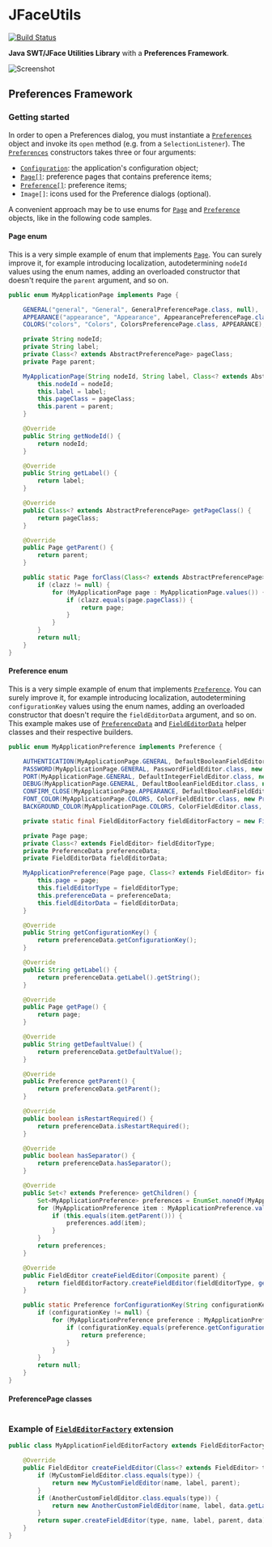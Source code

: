 JFaceUtils
==========

[![Build Status](https://travis-ci.org/Albertus82/JFaceUtils.svg?branch=master)](https://travis-ci.org/Albertus82/JFaceUtils)

**Java SWT/JFace Utilities Library** with a **Preferences Framework**.

![Screenshot](https://cloud.githubusercontent.com/assets/8672431/18028808/b4825704-6c87-11e6-96db-79f1fc46f931.png)

## Preferences Framework

### Getting started

In order to open a Preferences dialog, you must instantiate a [`Preferences`](src/main/java/it/albertus/jface/preference/Preferences.java) object and invoke its `open` method (e.g. from a `SelectionListener`). The [`Preferences`](src/main/java/it/albertus/jface/preference/Preferences.java) constructors takes three or four arguments:
* [`Configuration`](src/main/java/it/albertus/util/Configuration.java): the application's configuration object;
* [`Page[]`](src/main/java/it/albertus/jface/preference/page/Page.java): preference pages that contains preference items;
* [`Preference[]`](src/main/java/it/albertus/jface/preference/Preference.java): preference items;
* `Image[]`: icons used for the Preference dialogs (optional).

A convenient approach may be to use enums for [`Page`](src/main/java/it/albertus/jface/preference/page/Page.java) and [`Preference`](src/main/java/it/albertus/jface/preference/Preference.java) objects, like in the following code samples.

#### Page enum

This is a very simple example of enum that implements [`Page`](src/main/java/it/albertus/jface/preference/page/Page.java). You can surely improve it, for example introducing localization, autodetermining `nodeId` values using the enum names, adding an overloaded constructor that doesn't require the `parent` argument, and so on.

```java
public enum MyApplicationPage implements Page {

	GENERAL("general", "General", GeneralPreferencePage.class, null),
	APPEARANCE("appearance", "Appearance", AppearancePreferencePage.class, null),
	COLORS("colors", "Colors", ColorsPreferencePage.class, APPEARANCE);

	private String nodeId;
	private String label;
	private Class<? extends AbstractPreferencePage> pageClass;
	private Page parent;

	MyApplicationPage(String nodeId, String label, Class<? extends AbstractPreferencePage> pageClass, Page parent) {
		this.nodeId = nodeId;
		this.label = label;
		this.pageClass = pageClass;
		this.parent = parent;
	}

	@Override
	public String getNodeId() {
		return nodeId;
	}

	@Override
	public String getLabel() {
		return label;
	}

	@Override
	public Class<? extends AbstractPreferencePage> getPageClass() {
		return pageClass;
	}

	@Override
	public Page getParent() {
		return parent;
	}

	public static Page forClass(Class<? extends AbstractPreferencePage> clazz) {
		if (clazz != null) {
			for (MyApplicationPage page : MyApplicationPage.values()) {
				if (clazz.equals(page.pageClass)) {
					return page;
				}
			}
		}
		return null;
	}
}
```

#### Preference enum

This is a very simple example of enum that implements [`Preference`](src/main/java/it/albertus/jface/preference/Preference.java). You can surely improve it, for example introducing localization, autodetermining `configurationKey` values using the enum names, adding an overloaded constructor that doesn't require the `fieldEditorData` argument, and so on. This example makes use of [`PreferenceData`](src/main/java/it/albertus/jface/preference/PreferenceData.java) and [`FieldEditorData`](src/main/java/it/albertus/jface/preference/FieldEditorData.java) helper classes and their respective builders.

```java
public enum MyApplicationPreference implements Preference {

	AUTHENTICATION(MyApplicationPage.GENERAL, DefaultBooleanFieldEditor.class, new PreferenceDataBuilder().configurationKey("authentication").label("Enable authentication").defaultValue(true).restartRequired().build(), null),
	PASSWORD(MyApplicationPage.GENERAL, PasswordFieldEditor.class, new PreferenceDataBuilder().configurationKey("password").label("Password").parent(AUTHENTICATION).build(), null),
	PORT(MyApplicationPage.GENERAL, DefaultIntegerFieldEditor.class, new PreferenceDataBuilder().configurationKey("port").label("Port").separator().defaultValue(8080).build(), new FieldEditorDataBuilder().integerValidRange(1, 65535).build()),
	DEBUG(MyApplicationPage.GENERAL, DefaultBooleanFieldEditor.class, new PreferenceDataBuilder().configurationKey("debug").label("Enable debug mode").separator().defaultValue(false).build(), null),
	CONFIRM_CLOSE(MyApplicationPage.APPEARANCE, DefaultBooleanFieldEditor.class, new PreferenceDataBuilder().configurationKey("confirmClose").label("Confirm close").defaultValue(false).build(), null),
	FONT_COLOR(MyApplicationPage.COLORS, ColorFieldEditor.class, new PreferenceDataBuilder().configurationKey("fontColor").label("Font color").defaultValue("255,0,0").build(), null),
	BACKGROUND_COLOR(MyApplicationPage.COLORS, ColorFieldEditor.class, new PreferenceDataBuilder().configurationKey("backgroundColor").label("Background color").defaultValue("255,255,255").build(), null);

	private static final FieldEditorFactory fieldEditorFactory = new FieldEditorFactory();

	private Page page;
	private Class<? extends FieldEditor> fieldEditorType;
	private PreferenceData preferenceData;
	private FieldEditorData fieldEditorData;

	MyApplicationPreference(Page page, Class<? extends FieldEditor> fieldEditorType, PreferenceData preferenceData, FieldEditorData fieldEditorData) {
		this.page = page;
		this.fieldEditorType = fieldEditorType;
		this.preferenceData = preferenceData;
		this.fieldEditorData = fieldEditorData;
	}

	@Override
	public String getConfigurationKey() {
		return preferenceData.getConfigurationKey();
	}

	@Override
	public String getLabel() {
		return preferenceData.getLabel().getString();
	}

	@Override
	public Page getPage() {
		return page;
	}

	@Override
	public String getDefaultValue() {
		return preferenceData.getDefaultValue();
	}

	@Override
	public Preference getParent() {
		return preferenceData.getParent();
	}

	@Override
	public boolean isRestartRequired() {
		return preferenceData.isRestartRequired();
	}

	@Override
	public boolean hasSeparator() {
		return preferenceData.hasSeparator();
	}

	@Override
	public Set<? extends Preference> getChildren() {
		Set<MyApplicationPreference> preferences = EnumSet.noneOf(MyApplicationPreference.class);
		for (MyApplicationPreference item : MyApplicationPreference.values()) {
			if (this.equals(item.getParent())) {
				preferences.add(item);
			}
		}
		return preferences;
	}

	@Override
	public FieldEditor createFieldEditor(Composite parent) {
		return fieldEditorFactory.createFieldEditor(fieldEditorType, getConfigurationKey(), getLabel(), parent, fieldEditorData);
	}

	public static Preference forConfigurationKey(String configurationKey) {
		if (configurationKey != null) {
			for (MyApplicationPreference preference : MyApplicationPreference.values()) {
				if (configurationKey.equals(preference.getConfigurationKey())) {
					return preference;
				}
			}
		}
		return null;
	}
}
```

#### PreferencePage classes

```java

```

### Example of [`FieldEditorFactory`](src/main/java/it/albertus/jface/preference/FieldEditorFactory.java) extension

```java
public class MyApplicationFieldEditorFactory extends FieldEditorFactory {

	@Override
	public FieldEditor createFieldEditor(Class<? extends FieldEditor> type, String name, String label, Composite parent, FieldEditorData data) {
		if (MyCustomFieldEditor.class.equals(type)) {
			return new MyCustomFieldEditor(name, label, parent);
		}
		if (AnotherCustomFieldEditor.class.equals(type)) {
			return new AnotherCustomFieldEditor(name, label, data.getLabelsAndValues().toArray(), parent);
		}
		return super.createFieldEditor(type, name, label, parent, data);
	}
}
```
